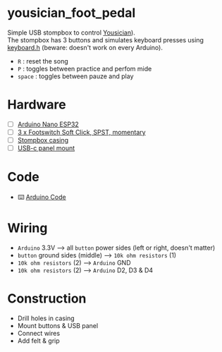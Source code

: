 # yousician_foot_pedal
Simple USB stompbox to control [Yousician](https://yousician.com/)).   
The stompbox has 3 buttons and simulates keyboard presses using [keyboard.h](https://reference.arduino.cc/reference/en/language/functions/usb/keyboard/) (beware: doesn't work on every Arduino).

- `R` : reset the song
- `P` : toggles between practice and perfom mide
- `space` : toggles between pauze and play

# Hardware
- [ ] [Arduino Nano ESP32](https://store.arduino.cc/en-be/products/nano-esp32)
- [ ] [3 x Footswitch Soft Click, SPST, momentary](https://www.tonefactory.nl/footswitch-soft-click-spst-momentary)
- [ ] [Stompbox casing](https://www.tonefactory.nl/effect-behuizing-1590b-style-black)
- [ ] [USB-c panel mount](https://www.gotron.be/panel-mount-usb-c-kabel-montage-op-chassis-rond.html)
# Code
* ⌨️ [Arduino Code](pedal.ino)

# Wiring
- `Arduino` 3.3V --> all `button` power sides (left or right, doesn't matter)
- `button` ground sides (middle) --> `10k ohm resistors` (1)
- `10k ohm resistors` (2) --> `Arduino` GND
- `10k ohm resistors` (2) --> `Arduino` D2, D3 & D4

# Construction
- Drill holes in casing
- Mount buttons & USB panel
- Connect wires
- Add felt & grip

  
